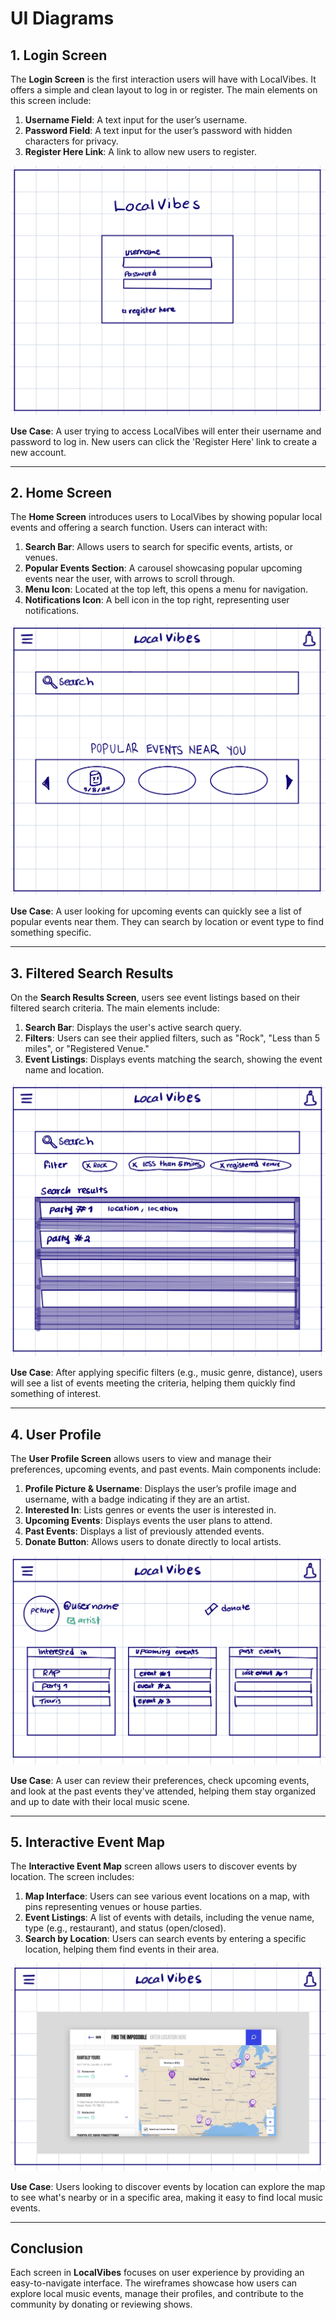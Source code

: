 # UI Diagrams

## 1. Login Screen

The **Login Screen** is the first interaction users will have with LocalVibes. It offers a simple and clean layout to log in or register. The main elements on this screen include:

1. **Username Field**: A text input for the user’s username.
2. **Password Field**: A text input for the user’s password with hidden characters for privacy.
3. **Register Here Link**: A link to allow new users to register.

![Login Screen](./images/login-screen.png)

**Use Case**: 
A user trying to access LocalVibes will enter their username and password to log in. New users can click the 'Register Here' link to create a new account.

---

## 2. Home Screen

The **Home Screen** introduces users to LocalVibes by showing popular local events and offering a search function. Users can interact with:

1. **Search Bar**: Allows users to search for specific events, artists, or venues.
2. **Popular Events Section**: A carousel showcasing popular upcoming events near the user, with arrows to scroll through.
3. **Menu Icon**: Located at the top left, this opens a menu for navigation.
4. **Notifications Icon**: A bell icon in the top right, representing user notifications.

![Home Screen](./images/home-screen.png)

**Use Case**:
A user looking for upcoming events can quickly see a list of popular events near them. They can search by location or event type to find something specific.

---

## 3. Filtered Search Results

On the **Search Results Screen**, users see event listings based on their filtered search criteria. The main elements include:

1. **Search Bar**: Displays the user's active search query.
2. **Filters**: Users can see their applied filters, such as "Rock", "Less than 5 miles", or "Registered Venue."
3. **Event Listings**: Displays events matching the search, showing the event name and location. 

![Search Results](./images/search-results.png)

**Use Case**: 
After applying specific filters (e.g., music genre, distance), users will see a list of events meeting the criteria, helping them quickly find something of interest.

---

## 4. User Profile

The **User Profile Screen** allows users to view and manage their preferences, upcoming events, and past events. Main components include:

1. **Profile Picture & Username**: Displays the user’s profile image and username, with a badge indicating if they are an artist.
2. **Interested In**: Lists genres or events the user is interested in.
3. **Upcoming Events**: Displays events the user plans to attend.
4. **Past Events**: Displays a list of previously attended events.
5. **Donate Button**: Allows users to donate directly to local artists.

![Profile Screen](./images/profile-screen.png)

**Use Case**:
A user can review their preferences, check upcoming events, and look at the past events they've attended, helping them stay organized and up to date with their local music scene.

---

## 5. Interactive Event Map

The **Interactive Event Map** screen allows users to discover events by location. The screen includes:

1. **Map Interface**: Users can see various event locations on a map, with pins representing venues or house parties.
2. **Event Listings**: A list of events with details, including the venue name, type (e.g., restaurant), and status (open/closed).
3. **Search by Location**: Users can search events by entering a specific location, helping them find events in their area.

![Interactive Map](./images/event-map.png)

**Use Case**:
Users looking to discover events by location can explore the map to see what's nearby or in a specific area, making it easy to find local music events.

---

## Conclusion

Each screen in **LocalVibes** focuses on user experience by providing an easy-to-navigate interface. The wireframes showcase how users can explore local music events, manage their profiles, and contribute to the community by donating or reviewing shows.
